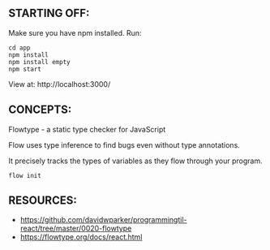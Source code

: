 ## STARTING OFF:

Make sure you have npm installed.
Run:
```
cd app
npm install
npm install empty
npm start
```

View at: http://localhost:3000/

## CONCEPTS:

Flowtype - a static type checker for JavaScript

Flow uses type inference to find bugs even without type annotations.

It precisely tracks the types of variables as they flow through your program.

```flow init```

## RESOURCES:

* https://github.com/davidwparker/programmingtil-react/tree/master/0020-flowtype
* https://flowtype.org/docs/react.html
